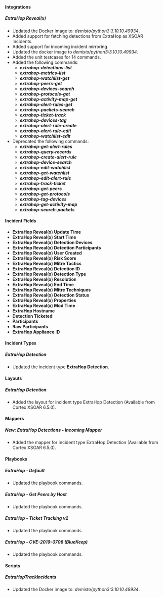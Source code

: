 
#### Integrations

##### ExtraHop Reveal(x)

- Updated the Docker image to: *demisto/python3:3.10.10.49934*.
- Added support for fetching detections from ExtraHop as XSOAR Incidents.
- Added support for incoming incident mirroring.
- Updated the docker image to *demisto/python3:3.10.10.49934*.
- Added the unit testcases for 14 commands.
- Added the following commands:
  - ***extrahop-detections-list***
  - ***extrahop-metrics-list***
  - ***extrahop-watchlist-get***
  - ***extrahop-peers-get***
  - ***extrahop-devices-search***
  - ***extrahop-protocols-get***
  - ***extrahop-activity-map-get***
  - ***extrahop-alert-rules-get***
  - ***extrahop-packets-search***
  - ***extrahop-ticket-track***
  - ***extrahop-devices-tag***
  - ***extrahop-alert-rule-create***
  - ***extrahop-alert-rule-edit***
  - ***extrahop-watchlist-edit***
- Deprecated the following commands:
  - ***extrahop-get-alert-rules***
  - ***extrahop-query-records***
  - ***extrahop-create-alert-rule***
  - ***extrahop-device-search***
  - ***extrahop-edit-watchlist***
  - ***extrahop-get-watchlist***
  - ***extrahop-edit-alert-rule***
  - ***extrahop-track-ticket***
  - ***extrahop-get-peers***
  - ***extrahop-get-protocols***
  - ***extrahop-tag-devices***
  - ***extrahop-get-activity-map***
  - ***extrahop-search-packets***


#### Incident Fields

- **ExtraHop Reveal(x) Update Time**
- **ExtraHop Reveal(x) Start Time**
- **ExtraHop Reveal(x) Detection Devices**
- **ExtraHop Reveal(x) Detection Participants**
- **ExtraHop Reveal(x) User Created**
- **ExtraHop Reveal(x) Risk Score**
- **ExtraHop Reveal(x) Mitre Tactics**
- **ExtraHop Reveal(x) Detection ID**
- **ExtraHop Reveal(x) Detection Type**
- **ExtraHop Reveal(x) Resolution**
- **ExtraHop Reveal(x) End Time**
- **ExtraHop Reveal(x) Mitre Techniques**
- **ExtraHop Reveal(x) Detection Status**
- **ExtraHop Reveal(x) Properties**
- **ExtraHop Reveal(x) Mod Time**
- **ExtraHop Hostname**
- **Detection Ticketed**
- **Participants**
- **Raw Participants**
- **ExtraHop Appliance ID**
    

#### Incident Types

##### ExtraHop Detection

- Updated the incident type **ExtraHop Detection**.

#### Layouts

##### ExtraHop Detection

- Added the layout for incident type ExtraHop Detection (Available from Cortex XSOAR 6.5.0).

#### Mappers

##### New: ExtraHop Detections - Incoming Mapper

- Added the mapper for incident type ExtraHop Detection (Available from Cortex XSOAR 6.5.0).

#### Playbooks

##### ExtraHop - Default

- Updated the playbook commands.

##### ExtraHop - Get Peers by Host

- Updated the playbook commands.

##### ExtraHop - Ticket Tracking v2

- Updated the playbook commands.

##### ExtraHop - CVE-2019-0708 (BlueKeep)

- Updated the playbook commands.

#### Scripts

##### ExtraHopTrackIncidents
- Updated the Docker image to: *demisto/python3:3.10.10.49934*.

